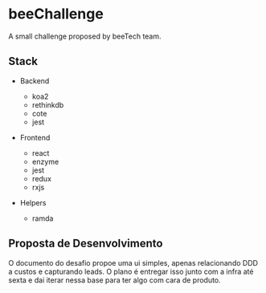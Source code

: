 # beeChallenge
A small challenge proposed by beeTech team.

## Stack
- Backend
  - koa2
  - rethinkdb
  - cote
  - jest

- Frontend
  - react
  - enzyme
  - jest
  - redux
  - rxjs

- Helpers
  - ramda
  

## Proposta de Desenvolvimento
O documento do desafio propoe uma ui simples, apenas relacionando DDD a custos e capturando leads. O plano é entregar isso junto com a infra até sexta e dai iterar nessa base para ter algo com cara de produto.
